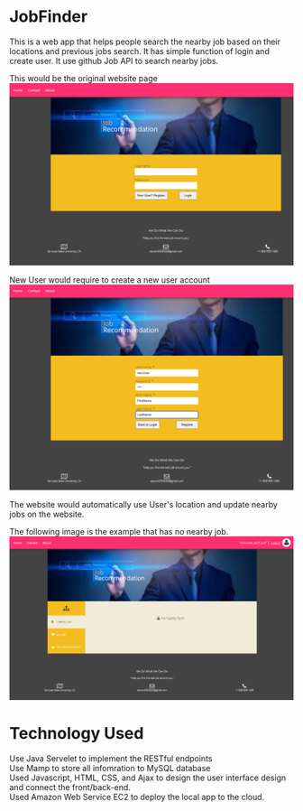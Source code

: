 # JobFinder
 This is a web app that helps people search the nearby job based on their locations and previous jobs search.
 It has simple function of login and create user.
 It use github Job API to search nearby jobs.
 
 This would be the original website page 
![Image](https://github.com/SungYinYang/JobFinder/blob/master/img/login%20page.png)
 
 New User would require to create a new user account
![Image](https://github.com/SungYinYang/JobFinder/blob/master/img/Create%20User%20and%20Password.png)

 The website would automatically use User's location and update nearby jobs on the website.
 
 The following image is the example that has no nearby job.
 ![Image](https://github.com/SungYinYang/JobFinder/blob/master/img/Website%20image%20if%20not%20job%20nearby.png)


# Technology Used
Use Java Servelet to implement the RESTful endpoints  
Use Mamp to store all infomration to MySQL database  
Used Javascript, HTML, CSS, and Ajax to design the user interface design and connect the front/back-end.  
Used Amazon Web Service EC2 to deploy the local app to the cloud. 
